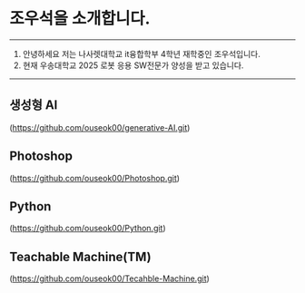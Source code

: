 # 조우석을 소개합니다.
***
1. 안녕하세요 저는 나사렛대학교 it융합학부 4학년 재학중인 조우석입니다.
2. 현재 우송대학교 2025 로봇 응용 SW전문가 양성을 받고 있습니다.
***

## 생성형 AI
(https://github.com/ouseok00/generative-AI.git)

## Photoshop
(https://github.com/ouseok00/Photoshop.git)

## Python
(https://github.com/ouseok00/Python.git)

## Teachable Machine(TM)
(https://github.com/ouseok00/Tecahble-Machine.git)
